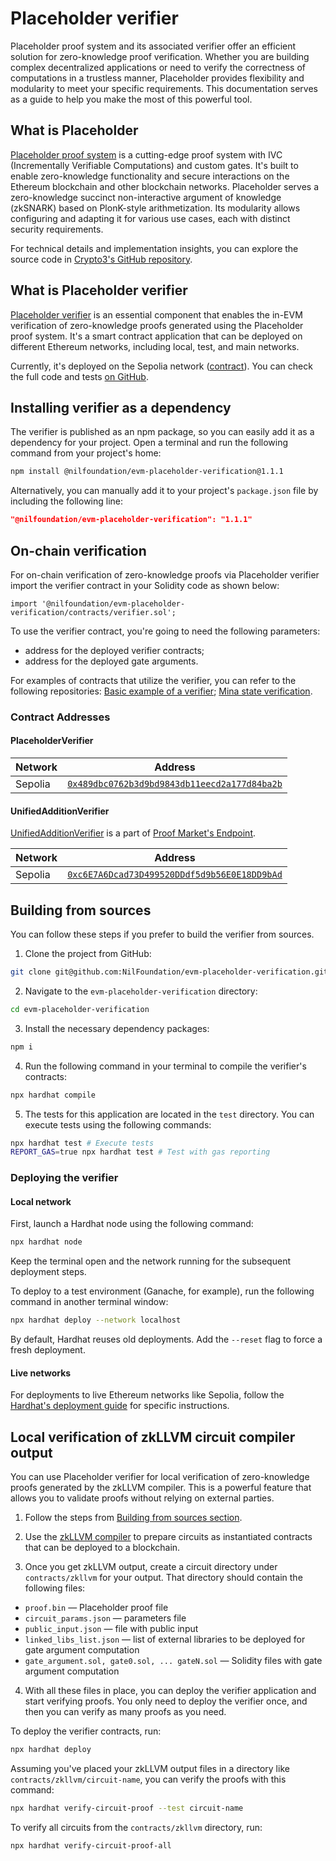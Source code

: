 # Placeholder verifier

Placeholder proof system and its associated verifier offer an efficient solution
for zero-knowledge proof verification.
Whether you are building complex decentralized applications or need to verify
the correctness of computations in a trustless manner, Placeholder provides
flexibility and modularity to meet your specific requirements.
This documentation serves as a guide to help you make the most of this powerful tool.

## What is Placeholder

[Placeholder proof system](https://nil.foundation/blog/post/placeholder-proofsystem)
is a cutting-edge proof system with IVC (Incrementally Verifiable Computations)
and custom gates.
It's built to enable zero-knowledge functionality and secure interactions
on the Ethereum blockchain and other blockchain networks.
Placeholder serves a zero-knowledge succinct non-interactive argument of knowledge
(zkSNARK) based on PlonK-style arithmetization.
Its modularity allows configuring and adapting it for various use cases,
each with distinct security requirements.

For technical details and implementation insights, you can explore the source code
in [Crypto3's GitHub repository](https://github.com/nilfoundation/crypto3).

## What is Placeholder verifier

[Placeholder verifier](https://github.com/NilFoundation/evm-placeholder-verification/)
is an essential component that enables the in-EVM verification of zero-knowledge proofs
generated using the Placeholder proof system.
It's a smart contract application that can be deployed on different Ethereum networks,
including local, test, and main networks.

Currently, it's deployed on the Sepolia network
([contract](https://sepolia.etherscan.io/address/0x489dbc0762b3d9bd9843db11eecd2a177d84ba2b)).
You can check the full code and tests
[on GitHub](https://github.com/NilFoundation/evm-placeholder-verification/).

## Installing verifier as a dependency

The verifier is published as an npm package, so you can easily add it as a dependency
for your project.
Open a terminal and run the following command from your project's home:

```bash
npm install @nilfoundation/evm-placeholder-verification@1.1.1
```

Alternatively, you can manually add it to your project's `package.json` file
by including the following line:

```json
"@nilfoundation/evm-placeholder-verification": "1.1.1"
```

## On-chain verification

For on-chain verification of zero-knowledge proofs via Placeholder verifier
import the verifier contract in your Solidity code as shown below:

```
import '@nilfoundation/evm-placeholder-verification/contracts/verifier.sol';
```

To use the verifier contract, you're going to need the following parameters:
* address for the deployed verifier contracts;
* address for the deployed gate arguments.

For examples of contracts that utilize the verifier, you can refer
to the following repositories:
[Basic example of a verifier](https://github.com/NilFoundation/evm-proof-market/blob/master/contracts/verifiers/unified_addition_verifier.sol);
[Mina state verification](https://github.com/NilFoundation/mina-state-proof/blob/master/contracts/state_proof/mina_state_proof.sol).

### Contract Addresses
#### PlaceholderVerifier

| Network      | Address |
| ----------- | ----------- |
| Sepolia      | [`0x489dbc0762b3d9bd9843db11eecd2a177d84ba2b`](https://sepolia.etherscan.io/address/0x489dbc0762b3d9bd9843db11eecd2a177d84ba2b)      |

#### UnifiedAdditionVerifier

[UnifiedAdditionVerifier](https://github.com/NilFoundation/evm-proof-market/blob/master/contracts/verifiers/unified_addition_verifier.sol)
is a part of [Proof Market's Endpoint](https://nil.foundation/blog/post/proofmarket-evm-endpoint).

| Network      | Address |
| ----------- | ----------- |
| Sepolia      | [`0xc6E7A6Dcad73D499520DDdf5d9b56E0E18DD9bAd`](https://sepolia.etherscan.io/address/0xc6E7A6Dcad73D499520DDdf5d9b56E0E18DD9bAd)       |

## Building from sources

You can follow these steps if you prefer to build the verifier from sources.

1. Clone the project from GitHub:

```bash
git clone git@github.com:NilFoundation/evm-placeholder-verification.git
```

2. Navigate to the `evm-placeholder-verification` directory:

```bash
cd evm-placeholder-verification
```

3. Install the necessary dependency packages:

```bash
npm i
```

4. Run the following command in your terminal to compile the verifier's contracts:

```bash
npx hardhat compile
```

5. The tests for this application are located in the `test` directory.
You can execute tests using the following commands:

```bash
npx hardhat test # Execute tests
REPORT_GAS=true npx hardhat test # Test with gas reporting
```

### Deploying the verifier
#### Local network

First, launch a Hardhat node using the following command:

```bash
npx hardhat node
```

Keep the terminal open and the network running for the subsequent deployment steps.

To deploy to a test environment (Ganache, for example), run the following command in another terminal window:

```bash
npx hardhat deploy --network localhost
```

By default, Hardhat reuses old deployments.
Add the `--reset` flag to force a fresh deployment.

#### Live networks

For deployments to live Ethereum networks like Sepolia, follow
the [Hardhat's deployment guide](https://hardhat.org/tutorial/deploying-to-a-live-network)
for specific instructions.

## Local verification of zkLLVM circuit compiler output

You can use Placeholder verifier for local verification of zero-knowledge proofs
generated by the zkLLVM compiler.
This is a powerful feature that allows you to validate proofs without relying
on external parties.

1. Follow the steps from [Building from sources section](#building-from-sources).

2. Use the [zkLLVM compiler](https://github.com/NilFoundation/zkllvm) to prepare circuits
as instantiated contracts that can be deployed to a blockchain.

3. Once you get zkLLVM output, create a circuit directory under `contracts/zkllvm`
for your output.
That directory should contain the following files:
* `proof.bin` — Placeholder proof file
* `circuit_params.json` — parameters file
* `public_input.json` — file with public input
* `linked_libs_list.json` — list of external libraries to be deployed for gate argument computation
* `gate_argument.sol, gate0.sol, ... gateN.sol` — Solidity files with gate argument computation

4. With all these files in place, you can deploy the verifier application
and start verifying proofs.
You only need to deploy the verifier once, and then you can verify as many proofs
as you need.

To deploy the verifier contracts, run:

```bash
npx hardhat deploy
```

Assuming you've placed your zkLLVM output files in a directory like
`contracts/zkllvm/circuit-name`, you can verify the proofs with this command:

```bash
npx hardhat verify-circuit-proof --test circuit-name
```

To verify all circuits from the `contracts/zkllvm` directory, run:

```bash
npx hardhat verify-circuit-proof-all
```
